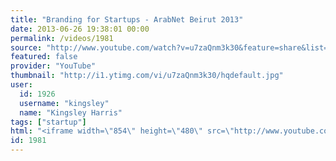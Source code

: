 ```yaml
---
title: "Branding for Startups - ArabNet Beirut 2013"
date: 2013-06-26 19:38:01 00:00
permalink: /videos/1981
source: "http://www.youtube.com/watch?v=u7zaQnm3k30&feature=share&list=PLEUhHm40Ro1YZ_rOlP_rN1z-VXU5PupJ2"
featured: false
provider: "YouTube"
thumbnail: "http://i1.ytimg.com/vi/u7zaQnm3k30/hqdefault.jpg"
user:
  id: 1926
  username: "kingsley"
  name: "Kingsley Harris"
tags: ["startup"]
html: "<iframe width=\"854\" height=\"480\" src=\"http://www.youtube.com/embed/u7zaQnm3k30?wmode=transparent&feature=oembed\" frameborder=\"0\" allowfullscreen></iframe>"
id: 1981
---
```



